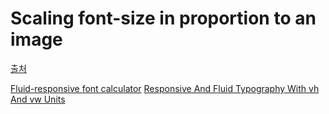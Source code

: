 Scaling font-size in proportion to an image
===

[출처](https://codepen.io/2kool2/pen/WEGzZd)

[Fluid-responsive font calculator](https://websemantics.uk/tools/responsive-font-calculator/)
[Responsive And Fluid Typography With vh And vw Units](https://www.smashingmagazine.com/2016/05/fluid-typography/)
